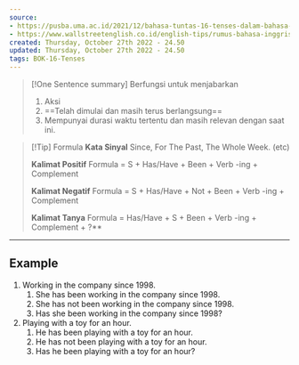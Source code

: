 ```yaml
---
source:
- https://pusba.uma.ac.id/2021/12/bahasa-tuntas-16-tenses-dalam-bahasa-inggris-dan-contohnya/
- https://www.wallstreetenglish.co.id/english-tips/rumus-bahasa-inggris-dalam-tenses/
created: Thursday, October 27th 2022 - 24.50
updated: Thursday, October 27th 2022 - 24.50
tags: BOK-16-Tenses
---
```


>[!One Sentence summary]
> Berfungsi  untuk menjabarkan
> 1. Aksi
> 2. ==Telah dimulai dan masih terus berlangsung==
> 3. Mempunyai durasi waktu tertentu dan masih relevan dengan saat ini.

>[!Tip] Formula
>**Kata Sinyal**
>Since, For The Past, The Whole Week. (etc)
>
>**Kalimat Positif**
>Formula = S + Has/Have + Been + Verb -ing + Complement
>
>**Kalimat Negatif**
>Formula = S + Has/Have + Not + Been + Verb -ing + Complement
>
>**Kalimat Tanya**
>Formula = Has/Have + S + Been + Verb -ing + Complement + ?**

---
Example
---

1. Working in the company since 1998.
	1. She has been working in the company since 1998.
	2. She has not been working in the company since 1998.
	3. Has she been working in the company since 1998?
2. Playing with a toy for an hour.
	1. He has been playing with a toy for an hour.
	2. He has not been playing with a toy for an hour.
	3. Has he been playing with a toy for an hour?
